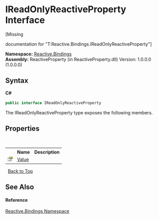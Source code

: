 # IReadOnlyReactiveProperty Interface
 

\[Missing <summary> documentation for "T:Reactive.Bindings.IReadOnlyReactiveProperty"\]

**Namespace:**&nbsp;<a href="c3971206-685a-088e-bb60-d89f59135b99">Reactive.Bindings</a><br />**Assembly:**&nbsp;ReactiveProperty (in ReactiveProperty.dll) Version: 1.0.0.0 (1.0.0.0)

## Syntax

**C#**<br />
``` C#
public interface IReadOnlyReactiveProperty
```

The IReadOnlyReactiveProperty type exposes the following members.


## Properties
&nbsp;<table><tr><th></th><th>Name</th><th>Description</th></tr><tr><td>![Public property](media/pubproperty.gif "Public property")</td><td><a href="d443031a-d460-2cb1-6c2e-e7773b392230">Value</a></td><td /></tr></table>&nbsp;
<a href="#ireadonlyreactiveproperty-interface">Back to Top</a>

## See Also


#### Reference
<a href="c3971206-685a-088e-bb60-d89f59135b99">Reactive.Bindings Namespace</a><br />